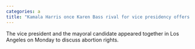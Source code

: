 ```yaml
---
categories: a
title: "Kamala Harris once Karen Bass rival for vice presidency offers support in mayors race"
---
```

The vice president and the mayoral candidate appeared together in Los Angeles on Monday to discuss abortion rights.